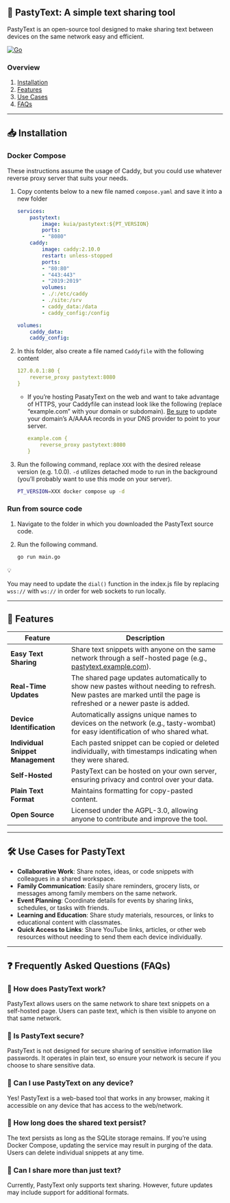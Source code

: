 ## 📄 PastyText: A simple text sharing tool

PastyText is an open-source tool designed to make sharing text between devices on the same network easy and efficient. 

[![Go](https://github.com/kuiadev/PastyText/actions/workflows/go.yml/badge.svg)](https://github.com/kuiadev/PastyText/actions/workflows/go.yml)

### Overview
1. [Installation](#installation)
2. [Features](#features)
3. [Use Cases](#usecases)
4. [FAQs](#faqs)

---
## 📥 Installation <a name="installation"></a>

### Docker Compose

These instructions assume the usage of Caddy, but you could use whatever reverse proxy server that suits your needs.

1. Copy contents below to a new file named `compose.yaml` and save it into a new folder

    ```yaml
    services:
        pastytext:
            image: kuia/pastytext:${PT_VERSION}
            ports:
            - "8080"
        caddy:
            image: caddy:2.10.0
            restart: unless-stopped
            ports:
            - "80:80"
            - "443:443"
            - "2019:2019"
            volumes:
            - ./:/etc/caddy
            - ./site:/srv
            - caddy_data:/data
            - caddy_config:/config

    volumes:
        caddy_data:
        caddy_config:
    ```
    
2. In this folder, also create a file named `Caddyfile` with the following content
    
    ```yaml
    127.0.0.1:80 {
        reverse_proxy pastytext:8080
    }
    ```
    
    * If you’re hosting PasatyText on the web and want to take advantage of HTTPS, your Caddyfile can instead look like the following (replace “example.com” with your domain or subdomain). [Be sure](https://caddyserver.com/docs/quick-starts/https) to update your domain’s A/AAAA records in your DNS provider to point to your server.
        
        ```yaml
        example.com {
            reverse_proxy pastytext:8080
        }
        ```
        
3. Run the following command, replace `XXX` with the desired release version (e.g. 1.0.0). `-d` utilizes detached mode to run in the background (you’ll probably want to use this mode on your server).
    
    ```bash
    PT_VERSION=XXX docker compose up -d
    ```
    

### Run from source code

1. Navigate to the folder in which you downloaded the PastyText source code.
2. Run the following command.
    
    ```bash
    go run main.go
    ```
    

<aside>
💡

You may need to update the `dial()` function in the index.js file by replacing `wss://` with `ws://` in order for web sockets to run locally.

</aside>

---

## 🚀 Features <a name="features"></a>

| Feature | Description |
| --- | --- |
| **Easy Text Sharing** | Share text snippets with anyone on the same network through a self-hosted page (e.g., [pastytext.example.com](http://pastytext.example.com/)). |
| **Real-Time Updates** | The shared page updates automatically to show new pastes without needing to refresh. New pastes are marked until the page is refreshed or a newer paste is added. |
| **Device Identification** | Automatically assigns unique names to devices on the network (e.g., tasty-wombat) for easy identification of who shared what. |
| **Individual Snippet Management** | Each pasted snippet can be copied or deleted individually, with timestamps indicating when they were shared. |
| **Self-Hosted** | PastyText can be hosted on your own server, ensuring privacy and control over your data. |
| **Plain Text Format** | Maintains formatting for copy-pasted content. |
| **Open Source** | Licensed under the AGPL-3.0, allowing anyone to contribute and improve the tool. |

---

## 🛠️ Use Cases for PastyText <a name="usecases"></a>

- **Collaborative Work**: Share notes, ideas, or code snippets with colleagues in a shared workspace.
- **Family Communication**: Easily share reminders, grocery lists, or messages among family members on the same network.
- **Event Planning**: Coordinate details for events by sharing links, schedules, or tasks with friends.
- **Learning and Education**: Share study materials, resources, or links to educational content with classmates.
- **Quick Access to Links**: Share YouTube links, articles, or other web resources without needing to send them each device individually.

---

## ❓ Frequently Asked Questions (FAQs) <a name="faqs"></a>

### 🧐 How does PastyText work?

PastyText allows users on the same network to share text snippets on a self-hosted page. Users can paste text, which is then visible to anyone on that same network.

### 🧐 Is PastyText secure?

PastyText is not designed for secure sharing of sensitive information like passwords. It operates in plain text, so ensure your network is secure if you choose to share sensitive data.

### 🧐 Can I use PastyText on any device?

Yes! PastyText is a web-based tool that works in any browser, making it accessible on any device that has access to the web/network.

### 🧐 How long does the shared text persist?

The text persists as long as the SQLite storage remains. If you’re using Docker Compose, updating the service may result in purging of the data. Users can delete individual snippets at any time.

### 🧐 Can I share more than just text?

Currently, PastyText only supports text sharing. However, future updates may include support for additional formats.

